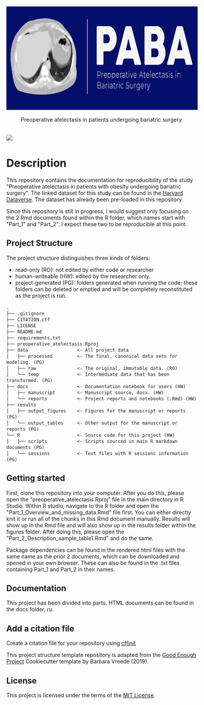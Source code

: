 <br/>
<p align="center">
  <a href="https://github.com/UtrechtUniversity/yoda">
    <img src="PABA.jpg" alt="PABA logo" width="750" height="272">
  </a>

  <p align="center">
    Preoperative atelectasis in patients undergoing bariatric surgery.
    <br/>
    <br/>
    </p>
</p>

[![](<https://img.shields.io/badge/Dataverse DOI-10.7910/DVN/4JZZLB-red>)](https://dataverse.harvard.edu/dataset.xhtml?persistentId=doi:10.7910/DVN/4JZZLB)

# Description 
This repository contains the documentation for reproducibility of the study "Preoperative atelectasis in patients with obesity undergoing bariatric surgery". The linked dataset for this study can be found in the [Harvard Dataverse](https://dataverse.harvard.edu/dataset.xhtml?persistentId=doi:10.7910/DVN/4JZZLB). The dataset has already been pre-loaded in this repository.  

Since this repository is still in progress, I would suggest only focusing on the 2 Rmd documents found within the R folder, which names start with "Part_1" and "Part_2". I expect these two to be reproducible at this point. 

## Project Structure

The project structure distinguishes three kinds of folders:
- read-only (RO): not edited by either code or researcher
- human-writeable (HW): edited by the researcher only.
- project-generated (PG): folders generated when running the code; these folders can be deleted or emptied and will be completely reconstituted as the project is run.


```
.
├── .gitignore
├── CITATION.cff
├── LICENSE
├── README.md
├── requirements.txt
├── preoperative_atelectasis.Rproj
├── data                  <- All project data
│   ├── processed         <- The final, canonical data sets for modeling. (PG)
│   ├── raw               <- The original, immutable data. (RO)
│   └── temp              <- Intermediate data that has been transformed. (PG)
├── docs                  <- Documentation notebook for users (HW)
│   ├── manuscript        <- Manuscript source, docx. (HW)
│   └── reports           <- Project reports and notebooks (.Rmd) (HW)
├── results
│   ├── output_figures    <- Figures for the manuscript or reports (PG)
│   └── output_tables     <- Other output for the manuscript or reports (PG)
└── R                     <- Source code for this project (HW)
│   ├── scripts           <- Scripts sourced in main R markdown documents (PG)
│   └── sessions          <- Text files with R sessions information (PG)

```

## Getting started  
First, clone this repository into your computer. After you do this, please open the "preoperative_atelectasis.Rproj" file in the main directory in R Studio. Within R studio, navigate to the R folder and open the "Part_1_Overview_and_missing_data.Rmd" file first. You can either directly knit it or run all of the chunks in this Rmd document manually. Results will show up in the Rmd file and will also show up in the results folder within the figures folder. After doing this, please open the "Part_2_Description_sample_table1.Rmd" and do the same. 

Package dependencies can be found in the rendered html files with the same name as the prior 2 documents, which can be downloaded and opened in your own browser. These can also be found in the .txt files containing Part_1 and Part_2 in their names.   

## Documentation 
This project has been divided into parts. HTML documents can be found in the docs folder, ru. 

## Add a citation file
Create a citation file for your repository using [cffinit](https://citation-file-format.github.io/cff-initializer-javascript/#/)

This project structure template repository is adapted from the [Good Enough Project](https://github.com/bvreede/good-enough-project) Cookiecutter template by Barbara Vreede (2019).
## License

This project is licensed under the terms of the [MIT License](/LICENSE).
